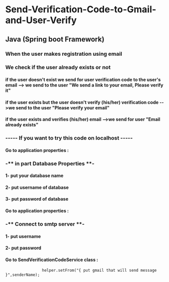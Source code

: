 # Send-Verification-Code-to-Gmail-and-User-Verify
## Java (Spring boot Framework)
### When the user makes registration using email
###        We check if the user already exists or not
####            if the user doesn't exist we send for user verification code to the user's email --> we send to the user "We send a link to your email, Please verify it"
####            if the user exists  but the user doesn't verify (his/her) verification code -->we send to the user "Please verify your email"
####            if the user exists and verifies (his/her) email -->we send for user "Email already exists"

### ----- If you want to try this code on localhost -----
#### Go to application properties : 
### -** in part Database Properties **-
####                               1- put your database name
####                               2- put username of database
####                               3- put password of database
#### Go to application properties : 
### -** Connect to smtp server **-
####                               1- put username
####                               2- put password
#### Go to SendVerificationCodeService class :
                    helper.setFrom("{ put gmail that will send message }",senderName);
